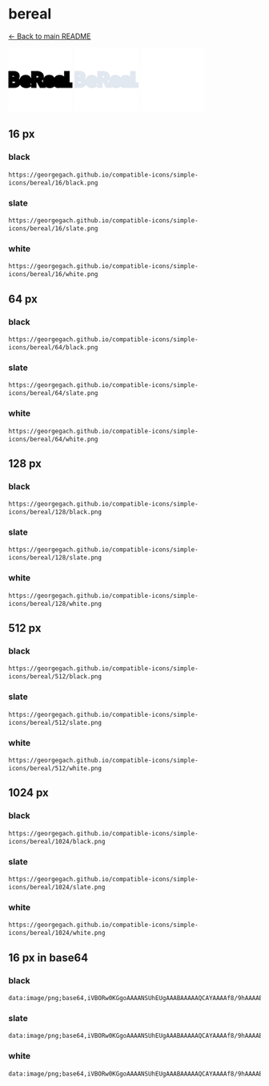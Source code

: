 # bereal

[← Back to main README](../../README.md)


<img src="./128/black.png" width="128" alt="bereal black icon" />
<img src="./128/slate.png" width="128" alt="bereal slate icon" />
<img src="./128/white.png" width="128" alt="bereal white icon" />

## 16 px

### black
```
https://georgegach.github.io/compatible-icons/simple-icons/bereal/16/black.png
```

### slate
```
https://georgegach.github.io/compatible-icons/simple-icons/bereal/16/slate.png
```

### white
```
https://georgegach.github.io/compatible-icons/simple-icons/bereal/16/white.png
```

## 64 px

### black
```
https://georgegach.github.io/compatible-icons/simple-icons/bereal/64/black.png
```

### slate
```
https://georgegach.github.io/compatible-icons/simple-icons/bereal/64/slate.png
```

### white
```
https://georgegach.github.io/compatible-icons/simple-icons/bereal/64/white.png
```

## 128 px

### black
```
https://georgegach.github.io/compatible-icons/simple-icons/bereal/128/black.png
```

### slate
```
https://georgegach.github.io/compatible-icons/simple-icons/bereal/128/slate.png
```

### white
```
https://georgegach.github.io/compatible-icons/simple-icons/bereal/128/white.png
```

## 512 px

### black
```
https://georgegach.github.io/compatible-icons/simple-icons/bereal/512/black.png
```

### slate
```
https://georgegach.github.io/compatible-icons/simple-icons/bereal/512/slate.png
```

### white
```
https://georgegach.github.io/compatible-icons/simple-icons/bereal/512/white.png
```

## 1024 px

### black
```
https://georgegach.github.io/compatible-icons/simple-icons/bereal/1024/black.png
```

### slate
```
https://georgegach.github.io/compatible-icons/simple-icons/bereal/1024/slate.png
```

### white
```
https://georgegach.github.io/compatible-icons/simple-icons/bereal/1024/white.png
```

## 16 px in base64

### black
```
data:image/png;base64,iVBORw0KGgoAAAANSUhEUgAAABAAAAAQCAYAAAAf8/9hAAAABmJLR0QA/wD/AP+gvaeTAAAAsUlEQVQ4je3QMWpCQRSF4U+CRUiU2AgWKcx6bLKflC7B3r3oIkTTCEFCAmmSyENffC/NEV6RNNp6YJi5/8w9czlcdLau8IAWiga/wT1K7P/pG2IHNX4wxXUuHsNLTNCJIdxhkJ7R0WCLJd5TL1DhFRt8hc/CtzEfCXjOqGUeVo0JXvJb3ViH3D1pwDnWOa9iMk5dZF+HV0fTFnpx+044fXwkyE90E1YHb7hF+49gLzpVv4A5PcogIyCQAAAAAElFTkSuQmCC
```

### slate
```
data:image/png;base64,iVBORw0KGgoAAAANSUhEUgAAABAAAAAQCAYAAAAf8/9hAAAABmJLR0QA/wD/AP+gvaeTAAABK0lEQVQ4je2RQW4SYQCFv/dPhjAy0JLWwQShkZh02wPoHew1egPXrjyCa/dewpU3cGFiBtQOExVoKMgA81wQN902rvTbvOQl39s8+M+9UT6dj0Kl+WBw9PNPWRRFa6NmL1FVZlm2vCvZjsbl4izerwqNi7kl9kJvXd1c7eP2o0i+sPUO2El60wzVy6oKx/3+yeTzbHasXSOJ6u2kdnih/HpmiRUOX5C7wENbHyWfA1NQLdwxpMjvsZ4ZrwNq1ITLIMlI3yw/AboAks9tC3SK69qQ2AbrOaAgNQGEL8IheYr9QfD1MMAnSQa/RnqM2UpCkNvYRgiBXynP590kqbZZli1tR/n3VXZbPviRpovWcHh0Mx4vOnG82vyKOu1RL52WZZmu14347//7D/EbwpGKHDx7Xp4AAAAASUVORK5CYII=
```

### white
```
data:image/png;base64,iVBORw0KGgoAAAANSUhEUgAAABAAAAAQCAYAAAAf8/9hAAAABmJLR0QA/wD/AP+gvaeTAAAAw0lEQVQ4je2RvUqDQRBFz/BpYX5ELQIpROLzpPGRBB/B3nfRh5AEAmlCVLBRg0jCdyy8ARGstMyFZWfOcmd2dmGnv0s9V09+sG547xdPk/MOfmmj3qgH6ki9CF+r12pfPY35SB3GM94WWKkT9Sn5vdqqS3Whvobfhq9SfFxqC8yAM6CAPcDEG+ABGALNtynarMvtDVTv1HniaTpdJX/PPg9vM4KlHgPrqnpTG2AAPANd4AU4BD6AflU95mH3/+cLdwLgE5fl4sxjXBonAAAAAElFTkSuQmCC
```

